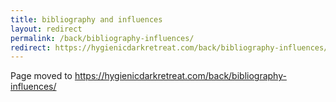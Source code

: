 ```yaml
---
title: bibliography and influences
layout: redirect
permalink: /back/bibliography-influences/
redirect: https://hygienicdarkretreat.com/back/bibliography-influences/
---
```


Page moved to <https://hygienicdarkretreat.com/back/bibliography-influences/>

